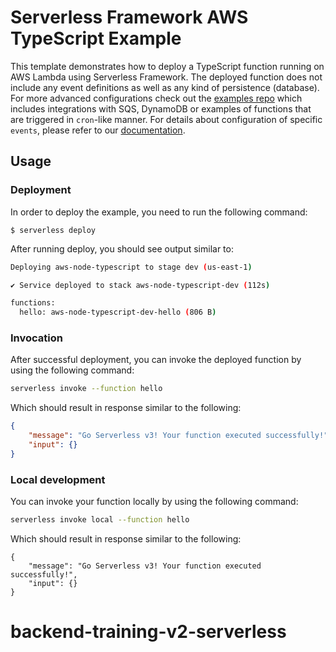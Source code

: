<!--
title: 'AWS TypeScript Example'
description: 'This template demonstrates how to deploy a TypeScript function running on AWS Lambda using Serverless Framework.'
layout: Doc
framework: v3
platform: AWS
language: nodeJS
priority: 1
authorLink: 'https://github.com/serverless'
authorName: 'Serverless, inc.'
authorAvatar: 'https://avatars1.githubusercontent.com/u/13742415?s=200&v=4'
-->


# Serverless Framework AWS TypeScript Example

This template demonstrates how to deploy a TypeScript function running on AWS Lambda using Serverless Framework. The deployed function does not include any event definitions as well as any kind of persistence (database). For more advanced configurations check out the [examples repo](https://github.com/serverless/examples/) which includes integrations with SQS, DynamoDB or examples of functions that are triggered in `cron`-like manner. For details about configuration of specific `events`, please refer to our [documentation](https://www.serverless.com/framework/docs/providers/aws/events/).

## Usage

### Deployment

In order to deploy the example, you need to run the following command:

```
$ serverless deploy
```

After running deploy, you should see output similar to:

```bash
Deploying aws-node-typescript to stage dev (us-east-1)

✔ Service deployed to stack aws-node-typescript-dev (112s)

functions:
  hello: aws-node-typescript-dev-hello (806 B)
```

### Invocation

After successful deployment, you can invoke the deployed function by using the following command:

```bash
serverless invoke --function hello
```

Which should result in response similar to the following:

```json
{
    "message": "Go Serverless v3! Your function executed successfully!",
    "input": {}
}
```

### Local development

You can invoke your function locally by using the following command:

```bash
serverless invoke local --function hello
```

Which should result in response similar to the following:

```
{
    "message": "Go Serverless v3! Your function executed successfully!",
    "input": {}
}
```
# backend-training-v2-serverless
